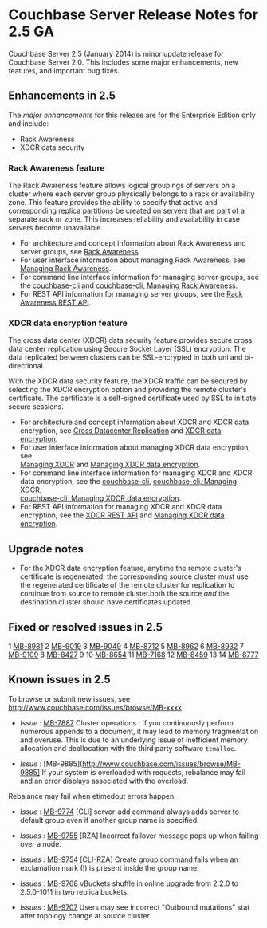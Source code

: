 
# Couchbase Server Release Notes for 2.5 GA
Couchbase Server 2.5 (January 2014) is minor update release for 
Couchbase Server 2.0. This includes some major enhancements, 
new features, and important bug fixes.


## Enhancements in 2.5

The *major enhancements* for this release are for the Enterprise Edition only 
and include:

* Rack Awareness
* XDCR data security


### Rack Awareness feature
The Rack Awareness feature allows logical groupings of servers on a cluster 
where each server group physically belongs to a rack or availability zone. 
This feature provides the ability to specify that active and corresponding 
replica partitions be created on servers that are part of a separate rack or zone. 
This increases reliability and availability in case servers become unavailable. 

* For architecture and concept information about Rack Awareness and server groups, see  [Rack Awareness](../cb-admin/#cb-concepts-rack-aware).
* For user interface information about managing Rack Awareness, see  [Managing Rack Awareness](../cb-admin/#cb-admin-tasks-rack-aware).
* For command line interface information for managing server groups, see the 
[couchbase-cli](../cb-cli/#couchbase-cli-tool) and 
[couchbase-cli, Managing Rack Awareness](../cb-cli/#cb-cli-rack-aware).
* For REST API information for managing server groups, see the 
[Rack Awareness REST API](../cb-rest-api/#cb-restapi-rack-aware).


### XDCR data encryption feature
The cross data center (XDCR) data security feature provides secure cross 
data center replication using Secure Socket Layer (SSL) encryption. 
The data replicated between clusters can be SSL-encrypted in both uni and bi-directional. 

With the XDCR data security feature, the XDCR traffic can be secured by selecting the 
XDCR encryption option and providing the remote cluster's certificate. 
The certificate is a self-signed certificate used by SSL to initiate secure sessions.

* For architecture and concept information about XDCR and XDCR data encryption, see 
[Cross Datacenter Replication](../cb-admin/#cb-concepts-xdcr) and 
[XDCR data encryption](../cd-admin/#cb-concepts-xdcr-data-encrypt).
* For user interface information about managing XDCR data encryption, see  
[Managing XDCR](../cb-admin/#couchbase-admin-tasks-xdcr) and 
[Managing XDCR data encryption](../cb-admin/#cb-admin-tasks-xdcr-encrypt).
* For command line interface information for managing XDCR and XDCR data encryption, see the 
[couchbase-cli](../cb-cli/#couchbase-cli-tool), 
[couchbase-cli, Managing XDCR](../cb-cli/#cb-cli-xdcr),  
[couchbase-cli, Managing XDCR data encryption](../cb-cli/#cb-cli-xdcr-data-encrypt).
* For REST API information for managing XDCR and XDCR data encryption, see the 
[XDCR REST API](../cb-rest-api/#couchbase-admin-restapi-xdcr) and 
[Managing XDCR data encryption](../cb-rest-api/#cb-restapi-xdcr-data-encrypt).


## Upgrade notes

* For the XDCR data encryption feature, anytime the remote cluster's certificate is regenerated, 
the corresponding source cluster must use the regenerated certificate of the remote cluster 
for replication to continue from source to remote cluster.both the source *and* the 
destination cluster should have certificates updated.

## Fixed or resolved issues in 2.5
 1 [MB-8981](https://www.couchbase.com/issues/browse/MB-8981) 
 2 [MB-9019](https://www.couchbase.com/issues/browse/MB-9019) 
 3 [MB-9049](https://www.couchbase.com/issues/browse/MB-9049) 
 4 [MB-8712](http://www.couchbase.com/issues/browse/MB-8712)
 5 [MB-8962](http://www.couchbase.com/issues/browse/MB-8962)
 6 [MB-8932](http://www.couchbase.com/issues/browse/MB-8932)
 7 [MB-9109](http://www.couchbase.com/issues/browse/MB-9109)
 8 [MB-8427](http://www.couchbase.com/issues/browse/MB-8427)
 9 
10 [MB-8654](http://www.couchbase.com/issues/browse/MB-8654)
11 [MB-7168](http://www.couchbase.com/issues/browse/MB-7168)
12 [MB-8459](http://www.couchbase.com/issues/browse/MB-8459)
13 
14 [MB-8777](http://www.couchbase.com/issues/browse/MB-8777)


## Known issues in 2.5
To browse or submit new issues, see http://www.couchbase.com/issues/browse/MB-xxxx



* *Issue* : [MB-7887](http://www.couchbase.com/issues/browse/MB-7887)
Cluster operations
: If you continuously perform numerous appends to a document, it may lead to 
memory fragmentation and overuse. This is due to an underlying issue of 
inefficient memory allocation and deallocation with the third party software 
`tcmalloc`.

*  *Issue* : [MB-9885](http://www.couchbase.com/issues/browse/MB-9885]
If your system is overloaded with requests, rebalance may fail and an error displays associated with the overload. 

Rebalance may fail when etimedout errors happen.


*  *Issue* : [MB-9774](https://www.couchbase.com/issues/browse/MB-9774)
[CLI] server-add command always adds server to default group even if another group name is specified.


*  *Issues* : [MB-9755](https://www.couchbase.com/issues/browse/MB-9755)
[RZA] Incorrect failover message pops up when failing over a node.

*  *Issues* : [MB-9754](https://www.couchbase.com/issues/browse/MB-9754)
[CLI-RZA] Create group command fails when an exclamation mark (!) is present inside the group name.


*  *Issues* : [MB-9768](https://www.couchbase.com/issues/browse/MB-9768)
vBuckets shuffle in online upgrade from 2.2.0 to 2.5.0-1011 in two replica buckets.

* *Issues* : [MB-9707](https://www.couchbase.com/issues/browse/MB-9707)
Users may see incorrect "Outbound mutations" stat after topology change at source cluster. 


